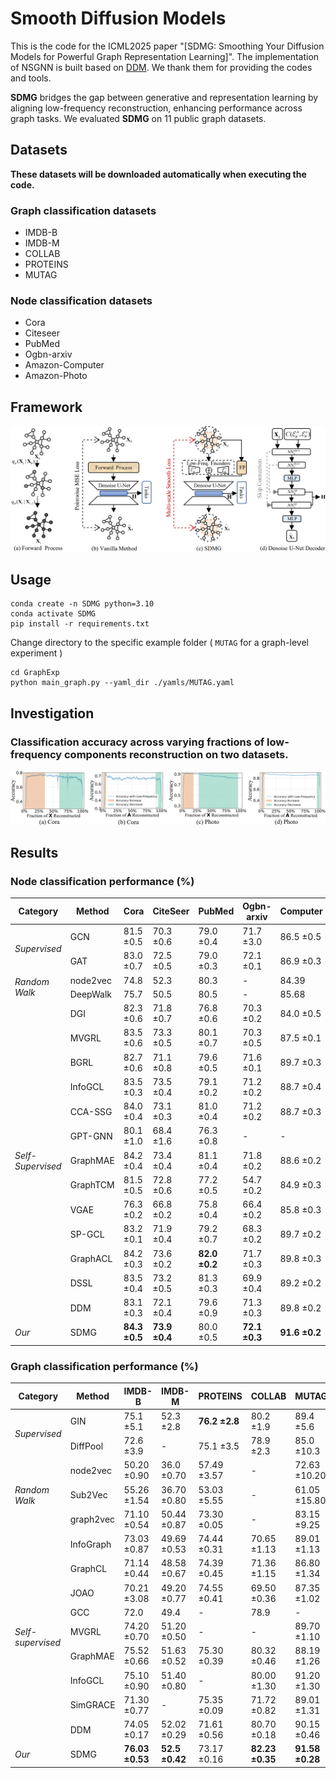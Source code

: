 # Smooth Diffusion Models

This is the code for the ICML2025 paper "[SDMG: Smoothing Your Diffusion Models for Powerful Graph Representation Learning]".
The implementation of NSGNN is built based on [DDM](https://github.com/NeXAIS/DDM). We thank them for providing the codes and tools.

**SDMG** bridges the gap between generative and representation learning by aligning low-frequency reconstruction, enhancing performance across graph tasks. We evaluated **SDMG** on 11 public graph datasets.

## Datasets
**These datasets will be downloaded automatically when executing the code.**
### Graph classification datasets
- IMDB-B
- IMDB-M
- COLLAB
- PROTEINS
- MUTAG
### Node classification datasets
- Cora
- Citeseer
- PubMed
- Ogbn-arxiv
- Amazon-Computer
- Amazon-Photo

## Framework
![framework](./framework.png)
## Usage
```shell
conda create -n SDMG python=3.10
conda activate SDMG
pip install -r requirements.txt
```

Change directory to the specific example folder ( `MUTAG` for a graph-level experiment )
```shell
cd GraphExp
python main_graph.py --yaml_dir ./yamls/MUTAG.yaml
```

## Investigation
### Classification accuracy across varying fractions of low-frequency components reconstruction on two datasets.
![Investigation](./Investigation.png)

## Results
### Node classification performance (%)
<table>
  <thead>
    <tr>
      <th>Category</th>
      <th>Method</th>
      <th>Cora</th>
      <th>CiteSeer</th>
      <th>PubMed</th>
      <th>Ogbn-arxiv</th>
      <th>Computer</th>
      <th>Photo</th>
    </tr>
  </thead>
  <tbody>
    <tr>
      <td rowspan="2"><em>Supervised</em></td>
      <td>GCN</td>
      <td>81.5 ±0.5</td>
      <td>70.3 ±0.6</td>
      <td>79.0 ±0.4</td>
      <td>71.7 ±3.0</td>
      <td>86.5 ±0.5</td>
      <td>92.4 ±0.2</td>
    </tr>
    <tr>
      <td>GAT</td>
      <td>83.0 ±0.7</td>
      <td>72.5 ±0.5</td>
      <td>79.0 ±0.3</td>
      <td>72.1 ±0.1</td>
      <td>86.9 ±0.3</td>
      <td>92.6 ±0.4</td>
    </tr>
    <tr>
      <td rowspan="2"><em>Random Walk</em></td>
      <td>node2vec</td>
      <td>74.8</td>
      <td>52.3</td>
      <td>80.3</td>
      <td>-</td>
      <td>84.39</td>
      <td>89.67</td>
    </tr>
    <tr>
      <td>DeepWalk</td>
      <td>75.7</td>
      <td>50.5</td>
      <td>80.5</td>
      <td>-</td>
      <td>85.68</td>
      <td>89.44</td>
    </tr>
    <tr>
      <td rowspan="13"><em>Self-Supervised</em></td>
      <td>DGI</td>
      <td>82.3 ±0.6</td>
      <td>71.8 ±0.7</td>
      <td>76.8 ±0.6</td>
      <td>70.3 ±0.2</td>
      <td>84.0 ±0.5</td>
      <td>91.6 ±0.2</td>
    </tr>
    <tr>
      <td>MVGRL</td>
      <td>83.5 ±0.6</td>
      <td>73.3 ±0.5</td>
      <td>80.1 ±0.7</td>
      <td>70.3 ±0.5</td>
      <td>87.5 ±0.1</td>
      <td>91.7 ±0.1</td>
    </tr>
    <tr>
      <td>BGRL</td>
      <td>82.7 ±0.6</td>
      <td>71.1 ±0.8</td>
      <td>79.6 ±0.5</td>
      <td>71.6 ±0.1</td>
      <td>89.7 ±0.3</td>
      <td>92.9 ±0.3</td>
    </tr>
    <tr>
      <td>InfoGCL</td>
      <td>83.5 ±0.3</td>
      <td>73.5 ±0.4</td>
      <td>79.1 ±0.2</td>
      <td>71.2 ±0.2</td>
      <td>88.7 ±0.4</td>
      <td>93.1 ±0.1</td>
    </tr>
    <tr>
      <td>CCA-SSG</td>
      <td>84.0 ±0.4</td>
      <td>73.1 ±0.3</td>
      <td>81.0 ±0.4</td>
      <td>71.2 ±0.2</td>
      <td>88.7 ±0.3</td>
      <td>93.1 ±0.1</td>
    </tr>
    <tr>
      <td>GPT-GNN</td>
      <td>80.1 ±1.0</td>
      <td>68.4 ±1.6</td>
      <td>76.3 ±0.8</td>
      <td>-</td>
      <td>-</td>
      <td>-</td>
    </tr>
    <tr>
      <td>GraphMAE</td>
      <td>84.2 ±0.4</td>
      <td>73.4 ±0.4</td>
      <td>81.1 ±0.4</td>
      <td>71.8 ±0.2</td>
      <td>88.6 ±0.2</td>
      <td>93.6 ±0.2</td>
    </tr>
    <tr>
      <td>GraphTCM</td>
      <td>81.5 ±0.5</td>
      <td>72.8 ±0.6</td>
      <td>77.2 ±0.5</td>
      <td>54.7 ±0.2</td>
      <td>84.9 ±0.3</td>
      <td>92.1 ±0.2</td>
    </tr>
    <tr>
      <td>VGAE</td>
      <td>76.3 ±0.2</td>
      <td>66.8 ±0.2</td>
      <td>75.8 ±0.4</td>
      <td>66.4 ±0.2</td>
      <td>85.8 ±0.3</td>
      <td>91.5 ±0.2</td>
    </tr>
    <tr>
      <td>SP-GCL</td>
      <td>83.2 ±0.1</td>
      <td>71.9 ±0.4</td>
      <td>79.2 ±0.7</td>
      <td>68.3 ±0.2</td>
      <td>89.7 ±0.2</td>
      <td>92.5 ±0.3</td>
    </tr>
    <tr>
      <td>GraphACL</td>
      <td>84.2 ±0.3</td>
      <td>73.6 ±0.2</td>
      <td><strong>82.0 ±0.2</strong></td>
      <td>71.7 ±0.3</td>
      <td>89.8 ±0.3</td>
      <td>93.3 ±0.2</td>
    </tr>
    <tr>
      <td>DSSL</td>
      <td>83.5 ±0.4</td>
      <td>73.2 ±0.5</td>
      <td>81.3 ±0.3</td>
      <td>69.9 ±0.4</td>
      <td>89.2 ±0.2</td>
      <td>93.1 ±0.3</td>
    </tr>
    <tr>
      <td>DDM</td>
      <td>83.1 ±0.3</td>
      <td>72.1 ±0.4</td>
      <td>79.6 ±0.9</td>
      <td>71.3 ±0.3</td>
      <td>89.8 ±0.2</td>
      <td>93.8 ±0.2</td>
    </tr>
    <tr>
      <td><em>Our</em></td>
      <td>SDMG</td>
      <td><strong>84.3 ±0.5</strong></td>
      <td><strong>73.9 ±0.4</strong></td>
      <td>80.0 ±0.5</td>
      <td><strong>72.1 ±0.3</strong></td>
      <td><strong>91.6 ±0.2</strong></td>
      <td><strong>94.7 ±0.2</strong></td>
    </tr>
  </tbody>
</table>

### Graph classification performance (%)
<table>
  <thead>
    <tr>
      <th>Category</th>
      <th>Method</th>
      <th>IMDB-B</th>
      <th>IMDB-M</th>
      <th>PROTEINS</th>
      <th>COLLAB</th>
      <th>MUTAG</th>
    </tr>
  </thead>
  <tbody>
    <tr>
      <td rowspan="2"><em>Supervised</em></td>
      <td>GIN</td>
      <td>75.1 ±5.1</td>
      <td>52.3 ±2.8</td>
      <td><strong>76.2 ±2.8</strong></td>
      <td>80.2 ±1.9</td>
      <td>89.4 ±5.6</td>
    </tr>
    <tr>
      <td>DiffPool</td>
      <td>72.6 ±3.9</td>
      <td>-</td>
      <td>75.1 ±3.5</td>
      <td>78.9 ±2.3</td>
      <td>85.0 ±10.3</td>
    </tr>
    <tr>
      <td rowspan="3"><em>Random Walk</em></td>
      <td>node2vec</td>
      <td>50.20 ±0.90</td>
      <td>36.0 ±0.70</td>
      <td>57.49 ±3.57</td>
      <td>-</td>
      <td>72.63 ±10.20</td>
    </tr>
    <tr>
      <td>Sub2Vec</td>
      <td>55.26 ±1.54</td>
      <td>36.70 ±0.80</td>
      <td>53.03 ±5.55</td>
      <td>-</td>
      <td>61.05 ±15.80</td>
    </tr>
    <tr>
      <td>graph2vec</td>
      <td>71.10 ±0.54</td>
      <td>50.44 ±0.87</td>
      <td>73.30 ±0.05</td>
      <td>-</td>
      <td>83.15 ±9.25</td>
    </tr>
    <tr>
      <td rowspan="9"><em>Self-supervised</em></td>
      <td>InfoGraph</td>
      <td>73.03 ±0.87</td>
      <td>49.69 ±0.53</td>
      <td>74.44 ±0.31</td>
      <td>70.65 ±1.13</td>
      <td>89.01 ±1.13</td>
    </tr>
    <tr>
      <td>GraphCL</td>
      <td>71.14 ±0.44</td>
      <td>48.58 ±0.67</td>
      <td>74.39 ±0.45</td>
      <td>71.36 ±1.15</td>
      <td>86.80 ±1.34</td>
    </tr>
    <tr>
      <td>JOAO</td>
      <td>70.21 ±3.08</td>
      <td>49.20 ±0.77</td>
      <td>74.55 ±0.41</td>
      <td>69.50 ±0.36</td>
      <td>87.35 ±1.02</td>
    </tr>
    <tr>
      <td>GCC</td>
      <td>72.0</td>
      <td>49.4</td>
      <td>-</td>
      <td>78.9</td>
      <td>-</td>
    </tr>
    <tr>
      <td>MVGRL</td>
      <td>74.20 ±0.70</td>
      <td>51.20 ±0.50</td>
      <td>-</td>
      <td>-</td>
      <td>89.70 ±1.10</td>
    </tr>
    <tr>
      <td>GraphMAE</td>
      <td>75.52 ±0.66</td>
      <td>51.63 ±0.52</td>
      <td>75.30 ±0.39</td>
      <td>80.32 ±0.46</td>
      <td>88.19 ±1.26</td>
    </tr>
    <tr>
      <td>InfoGCL</td>
      <td>75.10 ±0.90</td>
      <td>51.40 ±0.80</td>
      <td>-</td>
      <td>80.00 ±1.30</td>
      <td>91.20 ±1.30</td>
    </tr>
    <tr>
      <td>SimGRACE</td>
      <td>71.30 ±0.77</td>
      <td>-</td>
      <td>75.35 ±0.09</td>
      <td>71.72 ±0.82</td>
      <td>89.01 ±1.31</td>
    </tr>
    <tr>
      <td>DDM</td>
      <td>74.05 ±0.17</td>
      <td>52.02 ±0.29</td>
      <td>71.61 ±0.56</td>
      <td>80.70 ±0.18</td>
      <td>90.15 ±0.46</td>
    </tr>
    <tr>
      <td><em>Our</em></td>
      <td>SDMG</td>
      <td><strong>76.03 ±0.53</strong></td>
      <td><strong>52.5 ±0.42</strong></td>
      <td>73.17 ±0.16</td>
      <td><strong>82.23 ±0.35</strong></td>
      <td><strong>91.58 ±0.28</strong></td>
    </tr>
  </tbody>
</table>
